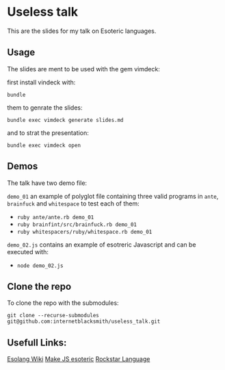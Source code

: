 # Useless talk

This are the slides for my talk on Esoteric languages.

## Usage

The slides are ment to be used with the gem vimdeck:

first install vindeck with:

`bundle`

them to genrate the slides: 

`bundle exec vimdeck generate slides.md`

and to strat the presentation:

`bundle exec vimdeck open`

## Demos

The talk have two demo file:

`demo_01` an example of polyglot file containing three valid programs in `ante`, `brainfuck` and `whitespace` to test each of them:

 * `ruby ante/ante.rb demo_01`
 * `ruby brainfint/src/brainfuck.rb demo_01`
 * `ruby whitespacers/ruby/whitespace.rb demo_01`

`demo_02.js` contains an example of esotreric Javascript and can be executed with:

 * `node demo_02.js`

## Clone the repo

To clone the repo with the submodules:

`git clone --recurse-submodules git@github.com:internetblacksmith/useless_talk.git `

## Usefull Links:

[Esolang Wiki](https://esolangs.org/wiki/Language_list)
[Make JS esoteric](http://patriciopalladino.com/blog/2012/08/09/non-alphanumeric-javascript.html)
[Rockstar Language](https://www.youtube.com/watch?v=uNjp0gS8x_k)